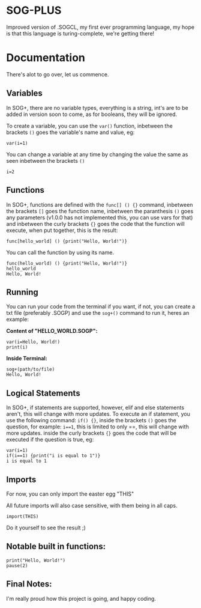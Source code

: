 # SOG-PLUS
Improved version of .SOGCL, my first ever programming language, my hope is that this language is turing-complete, we're getting there!

# Documentation
There's alot to go over, let us commence.
## Variables
In SOG+, there are no variable types, everything is a string, int's are to be added in version soon to come, as for booleans, they will be ignored.

To create a variable, you can use the ```var()``` function, inbetween the brackets ```()``` goes the variable's name and value, eg:
```
var(i=1)
```
You can change a variable at any time by changing the value the same as seen inbetween the brackets ```()```

````
i=2
````
## Functions
In SOG+, functions are defined with the ```func[] () {}``` command, inbetween the brackets ```[]``` goes the function name, inbetween the paranthesis ```()``` goes any parameters (v1.0.0 has not implemented this, you can use vars for that) and inbetween the curly brackets ```{}``` goes the code that the function will execute, when put together, this is the result:
```
func[hello_world] () {print("Hello, World!")}
``` 

You can call the function by using its name.

```
func(hello_world) () {print("Hello, World!")}
hello_world
Hello, World!
```
## Running
You can run your code from the terminal if you want, if not, you can create a txt file (preferably .SOGP) and use the ```sog+()``` command to run it, heres an example:

__Content of "HELLO_WORLD.SOGP":__
```
var(i=Hello, World!)
print(i)
```
__Inside Terminal:__
```
sog+(path/to/file)
Hello, World!
```
## Logical Statements
In SOG+, if statements are supported, however, elif and else statements aren't, this will change with more updates.
To execute an if statement, you use the following command: ```if() {}```, inside the brackets ```()``` goes the question, for example: ```i==1```, this is limited to only ==, this will change with more updates.
inside the curly brackets ```{}``` goes the code that will be executed if the question is true, eg:
```
var(i=1)
if(i==1) {print("i is equal to 1")}
i is equal to 1
```

## Imports
For now, you can only import the easter egg "THIS"

All future imports will also case sensitive, with them being in all caps.

```
import(THIS)
```
Do it yourself to see the result ;)

## Notable built in functions:
```
print("Hello, World!")
pause(2)
```

## Final Notes:
I'm really proud how this project is going, and happy coding.
